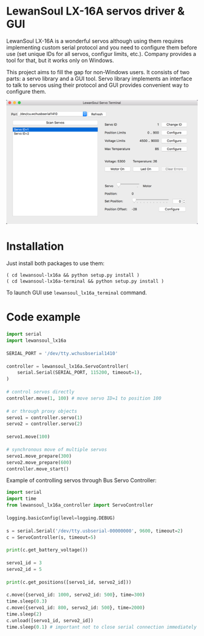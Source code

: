 LewanSoul LX-16A servos driver & GUI
====================================

LewanSoul LX-16A is a wonderful servos although using them requires
implementing custom serial protocol and you need to configure them
before use (set unique IDs for all servos, configur limits, etc.).
Company provides a tool for that, but it works only on Windows.

This project aims to fill the gap for non-Windows users. It consists
of two parts: a servo library and a GUI tool. Servo library implements
an interface to talk to servos using their protocol and GUI provides
convenient way to configure them.

![alt text](resources/screenshot-v0.1.png)

Installation
============
Just install both packages to use them:

```
( cd lewansoul-lx16a && python setup.py install )
( cd lewansoul-lx16a-terminal && python setup.py install )
```

To launch GUI use `lewansoul_lx16a_terminal` command.

Code example
============

```python
import serial
import lewansoul_lx16a

SERIAL_PORT = '/dev/tty.wchusbserial1410'

controller = lewansoul_lx16a.ServoController(
    serial.Serial(SERIAL_PORT, 115200, timeout=1),
)

# control servos directly
controller.move(1, 100) # move servo ID=1 to position 100

# or through proxy objects
servo1 = controller.servo(1)
servo2 = controller.servo(2)

servo1.move(100)

# synchronous move of multiple servos
servo1.move_prepare(300)
servo2.move_prepare(600)
controller.move_start()
```

Example of controlling servos through Bus Servo Controller:
```python
import serial
import time
from lewansoul_lx16a_controller import ServoController

logging.basicConfig(level=logging.DEBUG)

s = serial.Serial('/dev/tty.usbserial-00000000', 9600, timeout=2)
c = ServoController(s, timeout=5)

print(c.get_battery_voltage())

servo1_id = 3
servo2_id = 5

print(c.get_positions([servo1_id, servo2_id]))

c.move({servo1_id: 1000, servo2_id: 500}, time=300)
time.sleep(0.3)
c.move({servo1_id: 800, servo2_id: 500}, time=2000)
time.sleep(2)
c.unload([servo1_id, servo2_id])
time.sleep(0.1) # important not to close serial connection immediately
```
